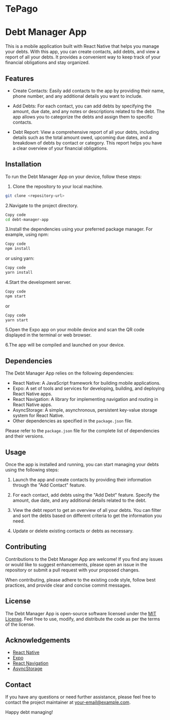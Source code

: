 # TePago

# Debt Manager App

This is a mobile application built with React Native that helps you manage your debts. With this app, you can create contacts, add debts, and view a report of all your debts. It provides a convenient way to keep track of your financial obligations and stay organized.

## Features

- Create Contacts: Easily add contacts to the app by providing their name, phone number, and any additional details you want to include.

- Add Debts: For each contact, you can add debts by specifying the amount, due date, and any notes or descriptions related to the debt. The app allows you to categorize the debts and assign them to specific contacts.

- Debt Report: View a comprehensive report of all your debts, including details such as the total amount owed, upcoming due dates, and a breakdown of debts by contact or category. This report helps you have a clear overview of your financial obligations.

## Installation

To run the Debt Manager App on your device, follow these steps:

1. Clone the repository to your local machine.

```bash
git clone <repository-url>

```

2.Navigate to the project directory.

```bash
Copy code
cd debt-manager-app
```

3.Install the dependencies using your preferred package manager. For example, using npm:

```bash
Copy code
npm install
```

or using yarn:

```bash
Copy code
yarn install
```

4.Start the development server.

```bash
Copy code
npm start
```

or

```bash
Copy code
yarn start
```

5.Open the Expo app on your mobile device and scan the QR code displayed in the terminal or web browser.

6.The app will be compiled and launched on your device.

## Dependencies

The Debt Manager App relies on the following dependencies:

- React Native: A JavaScript framework for building mobile applications.
- Expo: A set of tools and services for developing, building, and deploying React Native apps.
- React Navigation: A library for implementing navigation and routing in React Native apps.
- AsyncStorage: A simple, asynchronous, persistent key-value storage system for React Native.
- Other dependencies as specified in the `package.json` file.

Please refer to the `package.json` file for the complete list of dependencies and their versions.

## Usage

Once the app is installed and running, you can start managing your debts using the following steps:

1. Launch the app and create contacts by providing their information through the "Add Contact" feature.

2. For each contact, add debts using the "Add Debt" feature. Specify the amount, due date, and any additional details related to the debt.

3. View the debt report to get an overview of all your debts. You can filter and sort the debts based on different criteria to get the information you need.

4. Update or delete existing contacts or debts as necessary.

## Contributing

Contributions to the Debt Manager App are welcome! If you find any issues or would like to suggest enhancements, please open an issue in the repository or submit a pull request with your proposed changes.

When contributing, please adhere to the existing code style, follow best practices, and provide clear and concise commit messages.

## License

The Debt Manager App is open-source software licensed under the [MIT License](LICENSE). Feel free to use, modify, and distribute the code as per the terms of the license.

## Acknowledgements

- [React Native](https://reactnative.dev/)
- [Expo](https://expo.dev/)
- [React Navigation](https://reactnavigation.org/)
- [AsyncStorage](https://react-native-async-storage.github.io/async-storage/)

## Contact

If you have any questions or need further assistance, please feel free to contact the project maintainer at [your-email@example.com](mailto:your-email@example.com).

Happy debt managing!
